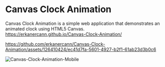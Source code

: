 # Canvas Clock Animation

Canvas Clock Animation is a simple web application that demonstrates an animated clock using HTML5 Canvas.
https://erkanercann.github.io/Canvas-Clock-Animation/

https://github.com/erkanercann/Canvas-Clock-Animation/assets/126410424/ec41d7fa-5601-4927-b2f1-61ab23d3b0c6

![Canvas-Clock-Animation-Mobile](https://github.com/erkanercann/Canvas-Clock-Animation/assets/126410424/d6ad96c5-dd37-4bbb-9b3e-80c740d1592b)

